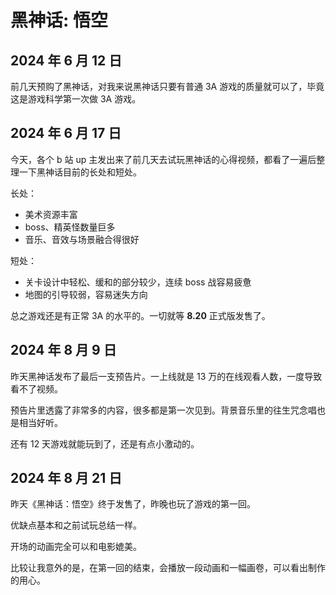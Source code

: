 ---
---

# 黑神话: 悟空

## 2024 年 6 月 12 日

前几天预购了黑神话，对我来说黑神话只要有普通 3A 游戏的质量就可以了，毕竟这是游戏科学第一次做 3A 游戏。

## 2024 年 6 月 17 日

今天，各个 b 站 up 主发出来了前几天去试玩黑神话的心得视频，都看了一遍后整理一下黑神话目前的长处和短处。

长处：

- 美术资源丰富
- boss、精英怪数量巨多
- 音乐、音效与场景融合得很好

短处：

- 关卡设计中轻松、缓和的部分较少，连续 boss 战容易疲惫
- 地图的引导较弱，容易迷失方向

总之游戏还是有正常 3A 的水平的。一切就等 **8.20** 正式版发售了。

## 2024 年 8 月 9 日

昨天黑神话发布了最后一支预告片。一上线就是 13 万的在线观看人数，一度导致看不了视频。

预告片里透露了非常多的内容，很多都是第一次见到。背景音乐里的往生咒念唱也是相当好听。

还有 12 天游戏就能玩到了，还是有点小激动的。

## 2024 年 8 月 21 日

昨天《黑神话：悟空》终于发售了，昨晚也玩了游戏的第一回。

优缺点基本和之前试玩总结一样。

开场的动画完全可以和电影媲美。

比较让我意外的是，在第一回的结束，会播放一段动画和一幅画卷，可以看出制作的用心。
